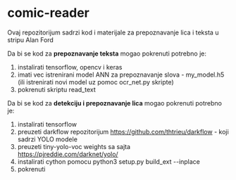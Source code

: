 # comic-reader

Ovaj repozitorijum sadrzi kod i materijale za prepoznavanje lica i teksta u stripu Alan Ford

Da bi se kod za **prepoznavanje teksta** mogao pokrenuti potrebno je:
1) instalirati tensorflow, opencv i keras
2) imati vec istrenirani model ANN za prepoznavanje slova - my_model.h5 (ili istrenirati novi model uz pomoc ocr_net.py skripte)
3) pokrenuti skriptu read_text


Da bi se kod za **detekciju i prepoznavanje lica** mogao pokrenuti potrebno je:
1) instalirati tensorflow 
2) preuzeti darkflow repozitorijum https://github.com/thtrieu/darkflow - koji sadrzi YOLO modele 
3) preuzeti tiny-yolo-voc weights sa sajta https://pjreddie.com/darknet/yolo/
4) instalirati cython pomocu python3 setup.py build_ext --inplace
5) pokrenuti 
